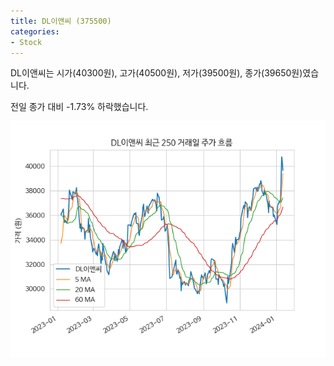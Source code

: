 ```yaml
---
title: DL이앤씨 (375500)
categories:
- Stock
---
```


DL이앤씨는 시가(40300원), 고가(40500원), 저가(39500원), 종가(39650원)였습니다.

전일 종가 대비 -1.73% 하락했습니다.

<!-- more -->

![375500](/assets/images/stock/375500.png)
